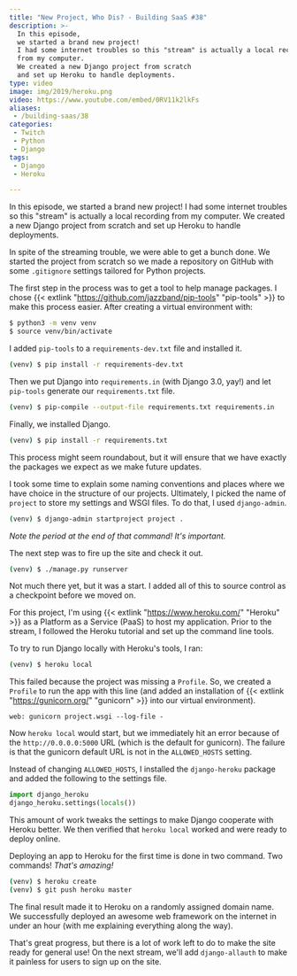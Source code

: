 ```yaml
---
title: "New Project, Who Dis? - Building SaaS #38"
description: >-
  In this episode,
  we started a brand new project!
  I had some internet troubles so this "stream" is actually a local recording
  from my computer.
  We created a new Django project from scratch
  and set up Heroku to handle deployments.
type: video
image: img/2019/heroku.png
video: https://www.youtube.com/embed/0RV11k2lkFs
aliases:
 - /building-saas/38
categories:
 - Twitch
 - Python
 - Django
tags:
 - Django
 - Heroku

---
```


In this episode,
we started a brand new project!
I had some internet troubles so this "stream" is actually a local recording
from my computer.
We created a new Django project from scratch
and set up Heroku to handle deployments.

In spite of the streaming trouble,
we were able to get a bunch done.
We started the project from scratch
so we made a repository
on GitHub
with some `.gitignore` settings tailored
for Python projects.

The first step in the process was to get a tool
to help manage packages.
I chose {{< extlink "https://github.com/jazzband/pip-tools" "pip-tools" >}}
to make this process easier.
After creating a virtual environment with:

```bash
$ python3 -m venv venv
$ source venv/bin/activate
```

I added `pip-tools` to a `requirements-dev.txt` file
and installed it.

```bash
(venv) $ pip install -r requirements-dev.txt
```

Then we put Django into `requirements.in`
(with Django 3.0, yay!)
and let `pip-tools` generate our `requirements.txt` file.

```bash
(venv) $ pip-compile --output-file requirements.txt requirements.in
```

Finally, we installed Django.

```bash
(venv) $ pip install -r requirements.txt
```

This process might seem roundabout,
but it will ensure that we have exactly the packages we expect
as we make future updates.

I took some time to explain some naming conventions
and places where we have choice in the structure
of our projects.
Ultimately, I picked the name of `project`
to store my settings and WSGI files.
To do that, I used `django-admin`.

```bash
(venv) $ django-admin startproject project .
```

*Note the period at the end of that command! It's important.*

The next step was to fire up the site
and check it out.

```bash
(venv) $ ./manage.py runserver
```

Not much there yet,
but it was a start.
I added all of this to source control
as a checkpoint
before we moved on.

For this project,
I'm using {{< extlink "https://www.heroku.com/" "Heroku" >}}
as a Platform as a Service (PaaS)
to host my application.
Prior to the stream,
I followed the Heroku tutorial
and set up the command line tools.

To try to run Django
locally with Heroku's tools,
I ran:

```bash
(venv) $ heroku local
```

This failed because the project was missing a `Profile`.
So, we created a `Profile`
to run the app
with this line
(and added an installation
of {{< extlink "https://gunicorn.org/" "gunicorn" >}}
into our virtual environment).

```Procfile
web: gunicorn project.wsgi --log-file -
```

Now `heroku local` would start,
but we immediately hit an error
because of the `http://0.0.0.0:5000` URL
(which is the default
for gunicorn).
The failure is that the gunicorn default URL
is not in the `ALLOWED_HOSTS` setting.

Instead of changing `ALLOWED_HOSTS`,
I installed the `django-heroku` package
and added the following to the settings file.

```python
import django_heroku
django_heroku.settings(locals())
```

This amount of work tweaks the settings
to make Django cooperate
with Heroku better.
We then verified that `heroku local` worked
and were ready to deploy online.

Deploying an app to Heroku
for the first time is done in two command.
Two commands!
*That's amazing!*

```bash
(venv) $ heroku create
(venv) $ git push heroku master
```

The final result made it to Heroku
on a randomly assigned domain name.
We successfully deployed an awesome web framework
on the internet
in under an hour
(with me explaining everything along the way).

That's great progress,
but there is a lot of work left to do
to make the site ready
for general use!
On the next stream,
we'll add `django-allauth`
to make it painless
for users to sign up on the site.
